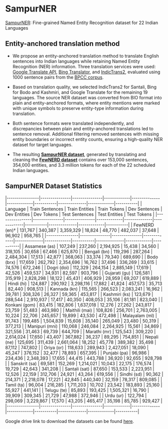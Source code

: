 # SampurNER
[SampurNER](https://drive.google.com/drive/folders/1f2c9cuOey4rZHMkGHspVecIMcdTfPx-6?usp=sharing): Fine-grained Named Entity Recognition dataset for 22 Indian Languages

## Entity-anchored translation method
- We propose an entity-anchored translation method to translate English sentences into Indian languages while retaining Named Entity Recognition (NER) information. Three translation services were used: [Google Translate API](https://cloud.google.com/translate), [Bing Translator](https://www.bing.com/translator/), and [IndicTrans2](https://ai4bharat.iitm.ac.in/areas/model/NMT/IndicTrans2), evaluated using 1000 sentence pairs from the [BPCC corpus](https://ai4bharat.iitm.ac.in/datasets/bpcc).  

- Based on translation quality, we selected IndicTrans2 for Santali, Bing for Bodo and Kashmiri, and Google Translate for the remaining 19 languages. The source NER dataset was converted from BIO format into plain and entity-anchored formats, where entity mentions were marked with unique symbols to preserve entity-type information during translation.  

- Both sentence formats were translated independently, and discrepancies between plain and entity-anchored translations led to sentence removal. Additional filtering removed sentences with missing entity boundaries or incorrect entity counts, ensuring a high-quality NER dataset for target languages.  

- The resulting [**SampurNER dataset**](https://drive.google.com/drive/folders/1f2c9cuOey4rZHMkGHspVecIMcdTfPx-6?usp=sharing), generated by translating and cleaning the [**FewNERD dataset**](https://ningding97.github.io/fewnerd/) contains over 153,000 sentences, 354,000 entities, and 3.3 million tokens for each of the 22 scheduled Indian languages. 

## SampurNER Dataset Statistics
|----------------|---------------|---------------|-------------|--------------|-------------|-----------|--------------|-------------|-----------|
| Language        | Train Sentences | Train Entities | Train Tokens | Dev Sentences | Dev Entities | Dev Tokens | Test Sentences | Test Entities | Test Tokens |
|----------------|---------------|---------------|-------------|--------------|-------------|-----------|--------------|-------------|-----------|
| FewNERD (en)†  | 131,767       | 340,387       | 3,359,329   | 18,824       | 48,770      | 482,037   | 37,648       | 96,902      | 958,765   |
|----------------|---------------|---------------|-------------|--------------|-------------|-----------|--------------|-------------|-----------|
| Assamese (as)  | 107,249       | 237,260       | 2,194,925   | 15,438       | 34,560      | 318,105   | 30,658       | 67,466      | 625,870   |
| Bengali (bn)   | 119,296       | 287,264       | 2,484,304   | 17,513       | 42,877      | 368,063   | 33,374       | 79,340      | 689,690   |
| Bodo (brx)     | 117,659       | 262,792       | 2,354,696   | 16,762       | 37,496      | 336,269   | 33,615       | 74,576      | 672,246   |
| Dogri (doi)    | 112,329       | 264,154       | 2,885,149   | 17,619       | 42,526      | 459,537   | 34,931       | 82,597      | 903,796   |
| Gujarati (gu)  | 126,581       | 315,919       | 2,828,298   | 18,122       | 45,431      | 406,929   | 28,959       | 69,207      | 619,889   |
| Hindi (hi)     | 124,887       | 290,192       | 3,298,116   | 17,882       | 41,824      | 457,573   | 35,713       | 82,440      | 908,513   |
| Kannada (kn)   | 115,565       | 266,523       | 2,083,241   | 16,962       | 39,781      | 308,326   | 26,327       | 59,365      | 453,817   |
| Kashmiri (ks)  | 123,679       | 288,544       | 2,910,937   | 17,417       | 40,350      | 408,053   | 35,106       | 81,181      | 823,040   |
| Konkani (gom)  | 83,415        | 182,806       | 1,637,018   | 12,276       | 27,262      | 243,817   | 23,759       | 51,483      | 463,980   |
| Maithili (mai) | 108,826       | 256,701       | 2,763,005   | 10,224       | 22,706      | 245,657   | 19,899       | 43,530      | 472,498   |
| Malayalam (ml) | 91,743        | 199,485       | 1,504,839   | 15,608       | 35,140      | 265,049   | 23,480       | 50,319      | 377,213   |
| Manipuri (mni) | 110,068       | 246,084       | 2,264,925   | 15,561       | 34,869      | 321,556   | 31,463       | 69,739      | 644,709   |
| Marathi (mr)   | 125,543       | 309,220       | 2,614,024   | 17,650       | 43,407      | 367,882   | 36,237       | 89,295      | 754,851   |
| Nepali (ne)    | 125,695       | 311,439       | 2,661,064   | 18,252       | 45,778      | 389,382   | 35,498       | 87,112      | 747,802   |
| Oriya (or)     | 118,633       | 289,943       | 2,427,051   | 18,090       | 45,247      | 376,152   | 32,477       | 78,893      | 657,395   |
| Punjabi (pa)   | 96,986        | 234,436       | 2,348,393   | 17,655       | 44,415      | 443,788   | 36,920       | 92,655      | 928,798   |
| Sanskrit (sa)  | 69,581        | 152,269       | 1,214,021   | 10,043       | 22,175      | 176,574   | 19,729       | 42,643      | 341,208   |
| Santali (sat)  | 87,650        | 153,533       | 2,223,951   | 12,526       | 22,159      | 312,706   | 24,921       | 43,264      | 619,556   |
| Sindhi (sd)    | 90,362        | 214,371       | 2,218,078   | 17,221       | 42,845      | 440,340   | 32,159       | 78,317      | 809,085   |
| Tamil (ta)     | 96,004        | 216,285       | 1,711,203   | 10,702       | 23,542      | 183,893   | 25,160       | 55,927      | 441,141   |
| Telugu (te)    | 85,893        | 193,425       | 1,505,321   | 16,790       | 39,909      | 309,345   | 21,729       | 47,988      | 372,946   |
| Urdu (ur)      | 122,794       | 298,069       | 3,229,867   | 17,570       | 43,205      | 465,417   | 35,198       | 85,785      | 929,427   |
|----------------|---------------|---------------|-------------|--------------|-------------|-----------|--------------|-------------|-----------|

Google drive link to download the datasets can be found [here](https://drive.google.com/drive/folders/1f2c9cuOey4rZHMkGHspVecIMcdTfPx-6?usp=sharing).
